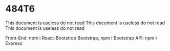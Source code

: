 # 484T6
This document is useless do not read
This document is useless do not read
This document is useless do not read

Front-End: npm i React-Bootstrap Bootstrap, npm i Bootstrap
API: npm i Express

